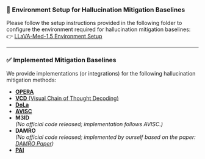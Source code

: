 

### 🔧 Environment Setup for Hallucination Mitigation Baselines

Please follow the setup instructions provided in the following folder to configure the environment required for hallucination mitigation baselines:  
👉 [LLaVA-Med-1.5 Environment Setup](https://github.com/Aofei-Chang/MedHEval/tree/main/code/baselines/Med-LVLMs/llava-med-1.5)

---

### ✅ Implemented Mitigation Baselines

We provide implementations (or integrations) for the following hallucination mitigation methods:

- [**OPERA**](https://github.com/shikiw/OPERA)  
- [**VCD** (Visual Chain of Thought Decoding)](https://github.com/DAMO-NLP-SG/VCD)  
- [**DoLa**](https://github.com/voidism/DoLa)  
- [**AVISC**](https://github.com/sangminwoo/AvisC)  
- **M3ID**  
  _(No official code released; implementation follows AVISC.)_  
- **DAMRO**  
  _(No official code released; implemented by ourself based on the paper: [DAMRO Paper](https://arxiv.org/abs/2410.04514))_  
- [**PAI**](https://github.com/LALBJ/PAI)